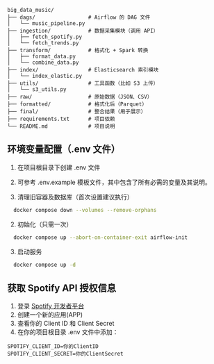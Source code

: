 ```
big_data_music/
├── dags/                 # Airflow 的 DAG 文件
│   └── music_pipeline.py
├── ingestion/            # 数据采集模块（调用 API）
│   ├── fetch_spotify.py
│   └── fetch_trends.py
├── transform/            # 格式化 + Spark 转换
│   ├── format_data.py
│   └── combine_data.py
├── index/                # Elasticsearch 索引模块
│   └── index_elastic.py
├── utils/                # 工具函数（比如 S3 上传）
│   └── s3_utils.py
├── raw/                  # 原始数据（JSON、CSV）
├── formatted/            # 格式化后（Parquet）
├── final/                # 整合结果（用于展示）
├── requirements.txt      # 项目依赖
└── README.md             # 项目说明
```

##  环境变量配置（.env 文件）
1. 在项目根目录下创建 .env 文件
2. 可参考 .env.example 模板文件，其中包含了所有必需的变量及其说明。


1. 清理旧容器及数据库（首次设置建议执行）
```bash
  docker compose down --volumes --remove-orphans
```
2. 初始化（只需一次）
```bash
  docker compose up --abort-on-container-exit airflow-init
```
3. 启动服务
```bash
  docker compose up -d
```


## 获取 Spotify API 授权信息

1. 登录 [Spotify 开发者平台](https://developer.spotify.com/)
2. 创建一个新的应用(APP)
3. 查看你的 Client ID 和 Client Secret 
4. 在你的项目根目录 .env 文件中添加：

```dotenv
SPOTIFY_CLIENT_ID=你的ClientID
SPOTIFY_CLIENT_SECRET=你的ClientSecret
```